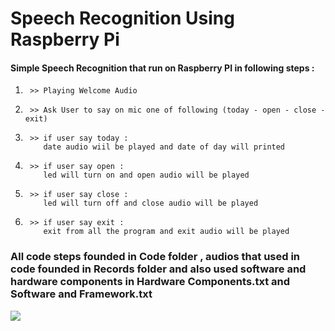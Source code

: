# **Speech Recognition Using Raspberry Pi**

#### Simple Speech Recognition that run on Raspberry PI in following steps :

1.      >> Playing Welcome Audio
2.      >> Ask User to say on mic one of following (today - open - close - exit)
3.      >> if user say today :
           date audio wiil be played and date of day will printed
4.      >> if user say open :
           led will turn on and open audio will be played
5.      >> if user say close :
           led will turn off and close audio will be played     
6.      >> if user say exit :
           exit from all the program and exit audio will be played   

### All code steps founded in Code folder , audios that used in code founded in Records folder and also used software and hardware components in Hardware Components.txt and Software and Framework.txt 

<img src = "https://raw.githubusercontent.com/Aslm-Fawzy/Speech-Recognition-Using-Raspberry-Pi/main/Schema.webp">
